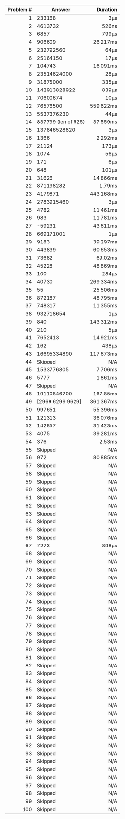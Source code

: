|Problem #|Answer|Duration|
|-:|-|-:|
|1|233168|3µs|
|2|4613732|526ns|
|3|6857|799µs|
|4|906609|26.217ms|
|5|232792560|64µs|
|6|25164150|17µs|
|7|104743|16.091ms|
|8|23514624000|28µs|
|9|31875000|335µs|
|10|142913828922|839µs|
|11|70600674|10µs|
|12|76576500|559.622ms|
|13|5537376230|44µs|
|14|837799 (len of 525)|37.559ms|
|15|137846528820|3µs|
|16|1366|2.292ms|
|17|21124|173µs|
|18|1074|56µs|
|19|171|6µs|
|20|648|101µs|
|21|31626|14.866ms|
|22|871198282|1.79ms|
|23|4179871|443.168ms|
|24|2783915460|3µs|
|25|4782|11.461ms|
|26|983|11.781ms|
|27|-59231|43.611ms|
|28|669171001|1µs|
|29|9183|39.297ms|
|30|443839|60.653ms|
|31|73682|69.02ms|
|32|45228|48.869ms|
|33|100|284µs|
|34|40730|269.334ms|
|35|55|25.506ms|
|36|872187|48.795ms|
|37|748317|11.355ms|
|38|932718654|1µs|
|39|840|143.312ms|
|40|210|5µs|
|41|7652413|14.921ms|
|42|162|438µs|
|43|16695334890|117.673ms|
|44|Skipped|N/A|
|45|1533776805|7.706ms|
|46|5777|1.861ms|
|47|Skipped|N/A|
|48|19110846700|167.85ms|
|49|[2969 6299 9629]|361.367ms|
|50|997651|55.396ms|
|51|121313|36.076ms|
|52|142857|31.423ms|
|53|4075|39.281ms|
|54|376|2.53ms|
|55|Skipped|N/A|
|56|972|80.885ms|
|57|Skipped|N/A|
|58|Skipped|N/A|
|59|Skipped|N/A|
|60|Skipped|N/A|
|61|Skipped|N/A|
|62|Skipped|N/A|
|63|Skipped|N/A|
|64|Skipped|N/A|
|65|Skipped|N/A|
|66|Skipped|N/A|
|67|7273|898µs|
|68|Skipped|N/A|
|69|Skipped|N/A|
|70|Skipped|N/A|
|71|Skipped|N/A|
|72|Skipped|N/A|
|73|Skipped|N/A|
|74|Skipped|N/A|
|75|Skipped|N/A|
|76|Skipped|N/A|
|77|Skipped|N/A|
|78|Skipped|N/A|
|79|Skipped|N/A|
|80|Skipped|N/A|
|81|Skipped|N/A|
|82|Skipped|N/A|
|83|Skipped|N/A|
|84|Skipped|N/A|
|85|Skipped|N/A|
|86|Skipped|N/A|
|87|Skipped|N/A|
|88|Skipped|N/A|
|89|Skipped|N/A|
|90|Skipped|N/A|
|91|Skipped|N/A|
|92|Skipped|N/A|
|93|Skipped|N/A|
|94|Skipped|N/A|
|95|Skipped|N/A|
|96|Skipped|N/A|
|97|Skipped|N/A|
|98|Skipped|N/A|
|99|Skipped|N/A|
|100|Skipped|N/A|
